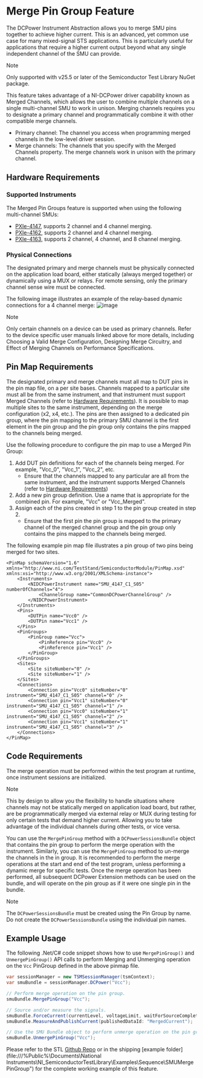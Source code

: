 # Merge Pin Group Feature

The DCPower Instrument Abstraction allows you to merge SMU pins together to achieve higher current. This is an advanced, yet common use case for many mixed-signal STS applications. This is particularly useful for applications that require a higher current output beyond what any single independent channel of the SMU can provide.

> [!NOTE]
> Only supported with v25.5 or later of the Semiconductor Test Library NuGet package.

This feature takes advantage of a NI-DCPower driver capability known as Merged Channels, which allows the user to combine multiple channels on a single multi-channel SMU to work in unison. Merging channels requires you to designate a primary channel and programmatically combine it with other compatible merge channels.

- Primary channel: The channel you access when programming merged channels in the  low-level driver session.
- Merge channels: The channels that you specify with the Merged Channels property. The merge channels work in unison with the primary channel.

## Hardware Requirements

### Supported Instruments

The Merged Pin Groups feature is supported when using the following multi-channel SMUs:

- [PXIe-4147](https://www.ni.com/docs/en-US/bundle/pxie-4147/page/merged-channels.html), supports 2 channel and 4 channel merging.
- [PXIe-4162](https://www.ni.com/docs/en-US/bundle/pxie-4162/page/merged-channels.html), supports 2 channel and 4 channel merging.
- [PXIe-4163](https://www.ni.com/docs/en-US/bundle/pxie-4163/page/merged-channels.html), supports 2 channel, 4 channel, and 8 channel merging.

### Physical Connections

The designated primary and merge channels must be physically connected on the application load board, either statically (always merged together) or dynamically using a MUX or relays. 
For remote sensing, only the primary channel sense wire must be connected.

The following image illustrates an example of the relay-based dynamic connections for a 4 channel merge:
![image](SMUMergePinGroupConnection.png)

> [!NOTE]
> Only certain channels on a device can be used as primary channels. Refer to the device specific user manuals linked above for more details, including Choosing a Valid Merge Configuration, Designing Merge Circuitry, and Effect of Merging Channels on Performance Specifications.

## Pin Map Requirements

The designated primary and merge channels must all map to DUT pins in the pin map file, on a per site bases. Channels mapped to a particular site must all be from the same instrument, and that instrument must support Merged Channels (refer to [Hardware Requirements](#hardware-requirements)). It is possible to map multiple sites to the same instrument, depending on the merge configuration (x2, x4, etc.). The pins are then assigned to a dedicated pin group, where the pin mapping to the primary SMU channel is the first element in the pin group and the pin group only contains the pins mapped to the channels being merged.

Use the following procedure to configure the pin map to use a Merged Pin Group:

1. Add DUT pin definitions for each of the channels being merged. For example, "Vcc_0", "Vcc_1", "Vcc_2", etc.
   - Ensure that the channels mapped to any particular are all from the same instrument, and the instrument supports Merged Channels (refer to [Hardware Requirements](#hardware-requirements))
2. Add a new pin group definition. Use a name that is appropriate for the combined pin. For example, "Vcc" or "Vcc_Merged".
3. Assign each of the pins created in step 1 to the pin group created in step 2.
   - Ensure that the first pin the pin group is mapped to the primary channel of the merged channel group and the pin group only contains the pins mapped to the channels being merged.

The following example pin map file illustrates a pin group of two pins being merged for two sites.

```<?xml version="1.0" encoding="utf-8"?>
<PinMap schemaVersion="1.6" xmlns="http://www.ni.com/TestStand/SemiconductorModule/PinMap.xsd" xmlns:xsi="http://www.w3.org/2001/XMLSchema-instance">
    <Instruments>
        <NIDCPowerInstrument name="SMU_4147_C1_S05" numberOfChannels="4">
            <ChannelGroup name="CommonDCPowerChannelGroup" />
        </NIDCPowerInstrument>
    </Instruments>
    <Pins>
        <DUTPin name="Vcc0" />
        <DUTPin name="Vcc1" />
    </Pins>
    <PinGroups>
        <PinGroup name="Vcc">
            <PinReference pin="Vcc0" />
            <PinReference pin="Vcc1" />
        </PinGroup>
    </PinGroups>
    <Sites>
        <Site siteNumber="0" />
        <Site siteNumber="1" />
    </Sites>
    <Connections>
        <Connection pin="Vcc0" siteNumber="0" instrument="SMU_4147_C1_S05" channel="0" />
        <Connection pin="Vcc1" siteNumber="0" instrument="SMU_4147_C1_S05" channel="1" />
        <Connection pin="Vcc0" siteNumber="1" instrument="SMU_4147_C1_S05" channel="2" />
        <Connection pin="Vcc1" siteNumber="1" instrument="SMU_4147_C1_S05" channel="3" />
    </Connections>
</PinMap>
```

## Code Requirements

The merge operation must be performed within the test program at runtime, once instrument sessions are initialized.

> [!NOTE]
> This by design to allow you the flexibility to handle situations where channels may not be statically merged on application load board, but rather, are be programmatically merged via external relay or MUX during testing for only certain tests that demand higher current. Allowing you to take advantage of the individual channels during other tests, or vice versa.

You can use the `MergePinGroup` method with a `DCPowerSessionsBundle` object that contains the pin group to perform the merge operation with the instrument.
Similarly, you can use the `MergePinGroup` method to un-merge the channels in the in group.
It is recommended to perform the merge operations at the start and end of the test program, unless performing a dynamic merge for specific tests.
Once the merge operation has been performed, all subsequent DCPower Extension methods can be used on the bundle, and will operate on the pin group as if it were one single pin in the bundle.

> [!NOTE]
> The `DCPowerSessionsBundle` must be created using the Pin Group by name. Do not create the `DCPowerSessionsBundle` using the individual pin names.

## Example Usage

The following .Net/C# code snippet shows how to use `MergePinGroup()` and `UnmergePinGroup()` API calls to perform Merging and Unmerging operation on the `Vcc` PinGroup defined in the above pinmap file.

``` C#
var sessionManager = new TSMSessionManager(tsmContext);
var smuBundle = sessionManager.DCPower("Vcc");

// Perform merge operation on the pin group.
smuBundle.MergePinGroup("Vcc");

// Source and/or measure the signals.
smuBundle.ForceCurrent(currentLevel, voltageLimit, waitForSourceCompletion: true);
smuBundle.MeasureAndPublishCurrent(publishedDataId: "MergedCurrent");

// Use the SMU Bundle object to perform unmerge operation on the pin group.
smuBundle.UnmergePinGroup("Vcc");
```

Please refer to the STL [Github Repo](https://github.com/ni/semi-test-library-dotnet/tree/main/Examples/source/Sequence/SMUMergePinGroup) or in the shipping [example folder](file:///%Public%\Documents\National Instruments\NI_SemiconductorTestLibrary\Examples\Sequence\SMUMergePinGroup") for the complete working example of this feature.
